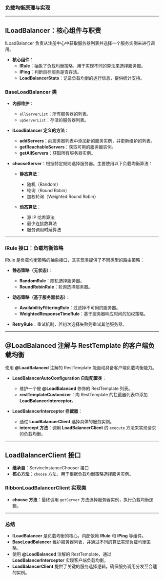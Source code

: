 ### **负载均衡原理与实现**

---

## **ILoadBalancer：核心组件与职责**
ILoadBalancer 负责从注册中心中获取服务器列表并选择一个服务实例来进行调用。

- **核心组件**：
    - **IRule**：抽象了负载均衡策略，用于实现不同的算法来选择服务器。
    - **IPing**：判断目标服务是否存活。
    - **LoadBalancerStats**：记录负载均衡的运行信息，提供统计支持。

### **BaseLoadBalancer 类**
- **内部维护**：
    - `allServerList`：所有服务器的列表。
    - `upServerList`：存活的服务器列表。

- **ILoadBalancer 定义的方法**：
    - **addServers**：向服务器列表中添加新的服务实例，并更新维护的列表。
    - **getReachableServers**：获取可用的服务器实例。
    - **getAllServers**：获取所有服务器实例。

- **chooseServer**：根据特定规则选择服务器。主要使用以下负载均衡算法：
    - **静态算法**：
        - 随机（Random）
        - 轮询（Round Robin）
        - 加权轮询（Weighted Round Robin）

    - **动态算法**：
        - 源 IP 哈希算法
        - 最少连接数算法
        - 服务调用时延算法

---

### **IRule 接口：负载均衡策略**
IRule 是负载均衡策略的抽象接口，其实现类提供了不同类型的路由策略：

- **静态策略（无状态）**：
    - **RandomRule**：随机选择服务器。
    - **RoundRobinRule**：轮询选择服务器。

- **动态策略（基于服务器状态）**：
    - **AvailabilityFilteringRule**：过滤掉不可用的服务器。
    - **WeightedResponseTimeRule**：基于服务器响应时间的加权策略。

- **RetryRule**：重试机制，若初次选择失败则重试其他服务器。

---

## **@LoadBalanced 注解与 RestTemplate 的客户端负载均衡**
使用 **@LoadBalanced** 注解的 RestTemplate 能自动具备客户端负载均衡能力。

- **LoadBalancerAutoConfiguration 自动配置类**：
    - 维护一个被 **@LoadBalanced** 修饰的 RestTemplate 列表。
    - **restTemplateCustomizer**：向 RestTemplate 的拦截器列表中添加 **LoadBalancerInterceptor**。

- **LoadBalancerInterceptor 拦截器**：
    - 通过 **LoadBalancerClient** 选择具体的服务实例。
    - **intercept 方法**：调用 **LoadBalancerClient** 的 `execute` 方法来实现请求的负载均衡。

---

## **LoadBalancerClient 接口**
- **继承自**：ServiceInstanceChooser 接口
- **核心方法**：`choose` 方法，用于根据负载均衡策略选择服务实例。

### **RibbonLoadBalancerClient 实现类**
- **choose 方法**：最终调用 `getServer` 方法选择服务器实例，执行负载均衡逻辑。

---

### **总结**
- **ILoadBalancer** 是负载均衡的核心，内部依赖 **IRule** 和 **IPing** 等组件。
- **BaseLoadBalancer** 维护服务器列表，并通过不同的算法实现负载均衡策略。
- 使用 **@LoadBalanced** 注解的 RestTemplate，通过 **LoadBalancerInterceptor** 实现客户端负载均衡。
- **LoadBalancerClient** 提供了关键的服务选择逻辑，确保服务调用分发至合适的实例。

